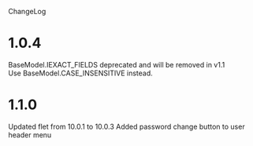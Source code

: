 ChangeLog

# 1.0.4
BaseModel.IEXACT_FIELDS deprecated and will be removed in v1.1\
Use BaseModel.CASE_INSENSITIVE instead.


# 1.1.0
Updated flet from 10.0.1 to 10.0.3
Added password change button to user header menu

